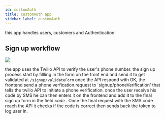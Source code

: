 ```yaml
---
id: customAuth
title: customAuth app
sidebar_label: customAuth
---
```


this app handles users, customers and Authentication.

## Sign up workflow 
![](/img/auth_workflow.png)

the app uses the Twilio API to verify the user's phone number. the sign up process start by fillling in the form on the front end and send it to get validated at `/signup/validateForm` once the API respond with OK, the frontend send a phone verfication request to `signup/phoneVerification' that tells the twilio API to initiate a phone verification. once the user receive his code by SMS he can then enters it on the frontend and add it to the final sign up form in the field _code_ . Once the final request with the SMS code reach the API it checks if the code is correct then sends back the token to log user in.



